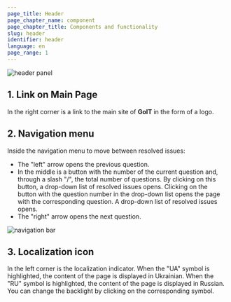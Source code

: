 ```yaml
---
page_title: Header
page_chapter_name: component
page_chapter_title: Components and functionality
slug: header
identifier: header
language: en
page_range: 1
---
```

![header panel](/img/header1.jpeg)

## 1﻿. Link on Main Page

In the right corner is a link to the main site of **GoIT** in the form of a logo.

## 2. Navigation menu

Inside the navigation menu to move between resolved issues:

* The "left" arrow opens the previous question.
* In the middle is a button with the number of the current question and, through a slash "/", the total number of questions. By clicking on this button, a drop-down list of resolved issues opens. Clicking on the button with the question number in the drop-down list opens the page with the corresponding question. A drop-down list of resolved issues opens.
* The "right" arrow opens the next question.

![navigation bar](/img/header2.jpg)

## 3. Localization icon

In the left corner is the localization indicator. When the "UA" symbol is highlighted, the content of the page is displayed in Ukrainian. When the "RU" symbol is highlighted, the content of the page is displayed in Russian. You can change the backlight by clicking on the corresponding symbol.